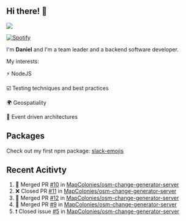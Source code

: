 ## Hi there! 👋

<p>
  <img src="https://github-readme-stats.vercel.app/api?username=syncush&theme=tokyonight">
</p>

[![Spotify](https://novatorem-rust.vercel.app/api/spotify)](https://open.spotify.com/user/syncush)

I'm **Daniel** and I'm a team leader and a backend software developer.

My interests:

⚡ NodeJS

☑️ Testing techniques and best practices

🌍 Geospatiality

🧠 Event driven architectures

## Packages
Check out my first npm package: [slack-emojis](https://www.npmjs.com/package/slack-emojis)

## Recent Acitivty
<!--START_SECTION:activity-->
1. 🎉 Merged PR [#10](https://github.com/MapColonies/osm-change-generator-server/pull/10) in [MapColonies/osm-change-generator-server](https://github.com/MapColonies/osm-change-generator-server)
2. ❌ Closed PR [#11](https://github.com/MapColonies/osm-change-generator-server/pull/11) in [MapColonies/osm-change-generator-server](https://github.com/MapColonies/osm-change-generator-server)
3. 🎉 Merged PR [#12](https://github.com/MapColonies/osm-change-generator-server/pull/12) in [MapColonies/osm-change-generator-server](https://github.com/MapColonies/osm-change-generator-server)
4. 🎉 Merged PR [#9](https://github.com/MapColonies/osm-change-generator-server/pull/9) in [MapColonies/osm-change-generator-server](https://github.com/MapColonies/osm-change-generator-server)
5. ❗️ Closed issue [#5](https://github.com/MapColonies/osm-change-generator-server/issues/5) in [MapColonies/osm-change-generator-server](https://github.com/MapColonies/osm-change-generator-server)
<!--END_SECTION:activity-->
